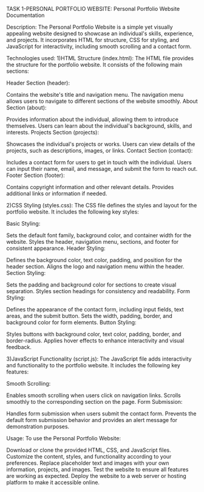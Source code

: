 TASK 1-PERSONAL PORTFOLIO WEBSITE:
 Personal Portfolio Website Documentation 

Description:
The Personal Portfolio Website is a simple yet visually appealing website designed to showcase an individual's skills, experience, and projects. It incorporates HTML for structure, CSS for styling, and JavaScript for interactivity, including smooth scrolling and a contact form.

Technologies used:
1)HTML Structure (index.html):
The HTML file provides the structure for the portfolio website. It consists of the following main sections:

Header Section (header):

Contains the website's title and navigation menu.
The navigation menu allows users to navigate to different sections of the website smoothly.
About Section (about):

Provides information about the individual, allowing them to introduce themselves.
Users can learn about the individual's background, skills, and interests.
Projects Section (projects):

Showcases the individual's projects or works.
Users can view details of the projects, such as descriptions, images, or links.
Contact Section (contact):

Includes a contact form for users to get in touch with the individual.
Users can input their name, email, and message, and submit the form to reach out.
Footer Section (footer):

Contains copyright information and other relevant details.
Provides additional links or information if needed.

2)CSS Styling (styles.css):
The CSS file defines the styles and layout for the portfolio website. It includes the following key styles:

Basic Styling:

Sets the default font family, background color, and container width for the website.
Styles the header, navigation menu, sections, and footer for consistent appearance.
Header Styling:

Defines the background color, text color, padding, and position for the header section.
Aligns the logo and navigation menu within the header.
Section Styling:

Sets the padding and background color for sections to create visual separation.
Styles section headings for consistency and readability.
Form Styling:

Defines the appearance of the contact form, including input fields, text areas, and the submit button.
Sets the width, padding, border, and background color for form elements.
Button Styling:

Styles buttons with background color, text color, padding, border, and border-radius.
Applies hover effects to enhance interactivity and visual feedback.

3)JavaScript Functionality (script.js):
The JavaScript file adds interactivity and functionality to the portfolio website. It includes the following key features:

Smooth Scrolling:

Enables smooth scrolling when users click on navigation links.
Scrolls smoothly to the corresponding section on the page.
Form Submission:

Handles form submission when users submit the contact form.
Prevents the default form submission behavior and provides an alert message for demonstration purposes.

Usage:
To use the Personal Portfolio Website:

Download or clone the provided HTML, CSS, and JavaScript files.
Customize the content, styles, and functionality according to your preferences.
Replace placeholder text and images with your own information, projects, and images.
Test the website to ensure all features are working as expected.
Deploy the website to a web server or hosting platform to make it accessible online.
